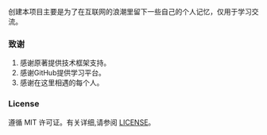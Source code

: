 创建本项目主要是为了在互联网的浪潮里留下一些自己的个人记忆，仅用于学习交流。

### 致谢

1. 感谢原著提供技术框架支持。 
2. 感谢GitHub提供学习平台。
3. 感谢在这里相遇的每个人。

### License

遵循 MIT 许可证。有关详细,请参阅 [LICENSE](https://is-leon.github.io/)。
